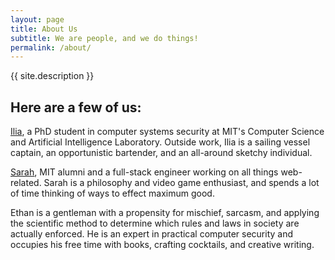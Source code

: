 ```yaml
---
layout: page
title: About Us
subtitle: We are people, and we do things!
permalink: /about/
---
```


{{ site.description }}

<h2>Here are a few of us:</h2>

<a href="http://ilia.hackartscience.com/">Ilia</a>, a PhD student in computer systems security at MIT's Computer Science and Artificial Intelligence Laboratory. Outside work, Ilia is a sailing vessel captain, an opportunistic bartender, and an all-around sketchy individual.

<a href="http://sarahycheng.com/">Sarah</a>, MIT alumni and a full-stack engineer working on all things web-related. Sarah is a philosophy and video game enthusiast, and spends a lot of time thinking of ways to effect maximum good.

Ethan is a gentleman with a propensity for mischief, sarcasm, and applying the scientific method to determine which rules and laws in society are actually enforced. He is an expert in practical computer security and occupies his free time with books, crafting cocktails, and creative writing.
